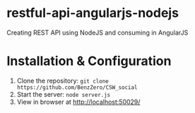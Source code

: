 # restful-api-angularjs-nodejs
Creating REST API using NodeJS and consuming in AngularJS

# Installation & Configuration
1. Clone the repository: `git clone https://github.com/BenzZero/CSW_social`
2. Start the server: `node server.js`
3. View in browser at [http://localhost:50029/](http://localhost:50029/)
